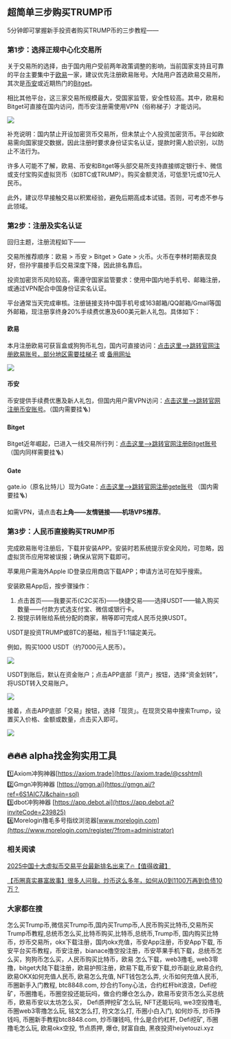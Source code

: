 ## 超简单三步购买TRUMP币

5分钟即可掌握新手投资者购买TRUMP币的三步教程——

### 第1步：选择正规中心化交易所
关于交易所的选择，由于国内用户受前两年政策调整的影响，当前国家支持且可靠的平台主要集中于[欧易](https://www.chouyi.world/zh-hans/join/18639032)一家，建议优先注册欧易账号。大陆用户首选欧易交易所，其次是[币安](https://accounts.binance.com/zh-CN/register?ref=36457687)或近期热门的[Bitget](https://www.bitget.com/zh-CN/referral/register?from=referral&clacCode=VRNEYUTR)。  

相比其他平台，这三家交易所规模最大，受国家监管，安全性较高。其中，欧易和Bitget可直接在国内访问，而币安注册需使用VPN（俗称梯子）才能访问。

![](https://ac63e02.webp.li/ouyi-binance-bitget.png)

补充说明：国内禁止开设加密货币交易所，但未禁止个人投资加密货币。平台如欧易需向国家提交数据，因此注册时要求身份证实名认证，提款时需人脸识别，以防止不法行为。

许多人可能不了解，欧易、币安和Bitget等头部交易所支持直接绑定银行卡、微信或支付宝购买虚拟货币（如BTC或TRUMP）。购买金额灵活，可低至1元或10元人民币。

此外，建议尽早接触交易以积累经验，避免后期高成本试错。否则，可考虑不参与此领域。

### 第2步：注册及实名认证
回归主题，注册流程如下——

交易所推荐顺序：欧易 > 币安 > Bitget > Gate > 火币。火币在李林时期表现良好，但孙宇晨接手后交易深度下降，因此排名靠后。

投资加密货币风险较高，需遵守国家监管要求：使用中国内地手机号、邮箱注册，或通过VPN配合中国身份证实名认证。

平台通常当天完成审核。注册链接支持中国手机号或163邮箱/QQ邮箱/Gmail等国外邮箱，现注册享终身20%手续费优惠及600美元新人礼包。具体如下：

#### 欧易
本月注册欧易可获盲盒或狗狗币礼包，国内可直接访问：[点击这里–>跳转官网注册欧易账号，部分地区需要挂梯子](https://www.okx.com/zh-hans/join/74873351) 或 [备用网址](https://www.chouyi.world/zh-hans/join/18639032)

[![](https://fe095ec.webp.li/top-10-exchanges-001.jpg)](https://www.chouyi.world/zh-hans/join/18639032)

#### 币安
币安提供手续费优惠及新人礼包，但国内用户需VPN访问：[点击这里-->跳转官网注册币安账号](https://accounts.binance.com/zh-CN/register?ref=36457687)。（国内需要挂🪜)

#### Bitget
Bitget近年崛起，已进入一线交易所行列：[点击这里-->跳转官网注册Bitget账号](https://www.bitget.com/zh-CN/referral/register?from=referral&clacCode=VRNEYUTR) （国内同样需要挂🪜)

#### Gate
gate.io（原名比特儿）现为Gate：[点击这里-->跳转官网注册gete账号](www.gate.io/signup/A1ERAQ?ref_type=103) （国内需要挂🪜)

如需VPN，请点击**右上角——友情链接——机场VPS推荐**。

### 第3步：人民币直接购买TRUMP币
完成欧易账号注册后，下载并安装APP。安装时若系统提示安全风险，可忽略，因虚拟货币应用常被误报；确保从官网下载即可。

苹果用户需海外Apple ID登录应用商店下载APP；申请方法可在知乎搜索。

安装欧易App后，按步骤操作：

1. 点击首页——我要买币(C2C买币)——快捷交易——选择USDT——输入购买数量——付款方式选支付宝、微信或银行卡。
2. 按提示转账给系统分配的商家，稍等即可完成人民币兑换USDT。

USDT是投资TRUMP或BTC的基础，相当于1:1锚定美元。

例如，购买1000 USDT（约7000元人民币）。

![](https://ac63e02.webp.li/ouyichongzhi.png)

USDT到账后，默认在资金账户；点击APP底部「资产」按钮，选择“资金划转”，将USDT转入交易账户。

![](https://ac63e02.webp.li/ouyi-trump001.png)

接着，点击APP底部「交易」按钮，选择「现货」。在现货交易中搜索Trump，设置买入价格、金额或数量，点击买入即可。

![](https://ac63e02.webp.li/ouyi-trump002.png)

## 🔥🔥🔥 alpha找金狗实用工具
1️⃣Axiom冲狗神器[https://axiom.trade](https://axiom.trade/@csshtml)  
2️⃣Gmgn冲狗神器 [https://gmgn.ai](https://gmgn.ai/?ref=6S1AIC7J&chain=sol)  
3️⃣dbot冲狗神器 [https://app.debot.ai](https://app.debot.ai?inviteCode=239825)  
4️⃣Morelogin撸毛多号指纹浏览器[www.morelogin.com](https://www.morelogin.com/register/?from=administrator)  

### 相关阅读
[2025中国十大虚拟币交易平台最新排名出来了🔥【值得收藏】](https://btc8848.com/top-10-exchanges/)

[【币圈真实暴富故事】很多人问我，炒币这么多年，如何从0到1100万再到负债10万？](https://heiyetouzi.xyz/biquanstory001/)

### 大家都在搜
怎么买Trump币,微信买Trump币,国内买Trump币,人民币购买比特币,交易所买Trump币教程,总统币怎么买,比特币购买,比特币,总统币,Trump币, 国内购买比特币，炒币交易所，okx下载注册，国内okx充值，币安App注册，币安App下载, 币安平台买币教程，币安注册，bianace撸空投注册，币安苹果手机下载，总统币怎么买，狗狗币怎么买，人民币购买比特币，欧易 怎么下载，web3撸毛, web3零撸，bitget大陆下载注册，欧易护照注册，欧易下载,币安下载,炒币副业,欧易合约, 欧易OKX如何充值人民币, 欧易怎么充值, NFT钱包怎么弄, 火币如何充值人民币, 币圈新手入门教程, btc8848.com, 炒合约Tony心法，合约杠杆bit浪浪，Defi挖矿，币圈撸毛，币圈空投还能玩吗，做合约爆仓怎么办，欧易币安货币怎么买总统币，欧易币安以太坊怎么买， Defi质押挖矿怎么玩, NFT还能玩吗, we3空投撸毛, 币圈web3零撸怎么玩, 铭文怎么打, 符文怎么打, 币圈小白入门, 如何炒币, 炒币挣钱吗, 币圈新手教程btc8848.com, 炒币赚钱吗, 什么是合约杠杆, Defi挖矿, 币圈撸毛怎么玩, 欧易okx空投, 节点质押, 爆仓, 财富自由, 黑夜投资heiyetouzi.xyz